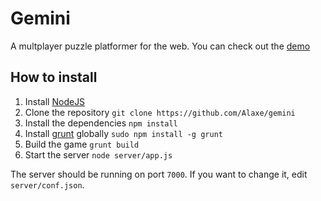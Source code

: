 # Gemini
A multplayer puzzle platformer for the web. You can check out the [demo][demo]

## How to install
1. Install [NodeJS][node]
2. Clone the repository `git clone https://github.com/Alaxe/gemini`
3. Install the dependencies `npm install`
4. Install [grunt][grunt] globally `sudo npm install -g grunt`
5. Build the game `grunt build`
6. Start the server `node server/app.js`

The server should be running on port `7000`. If you want to change it, edit
`server/conf.json`.

[demo]: http://playgemin.tk
[node]: http://nodejs.org
[grunt]: http://gruntjs.com
